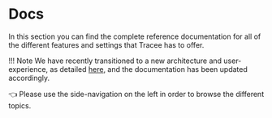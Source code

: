 # Docs

In this section you can find the complete reference documentation for all of the different features and settings that Tracee has to offer.

!!! Note
    We have recently transitioned to a new architecture and user-experience, as detailed [here](https://github.com/aquasecurity/tracee/discussions/2499), and the documentation has been updated accordingly.  

👈 Please use the side-navigation on the left in order to browse the different topics.
